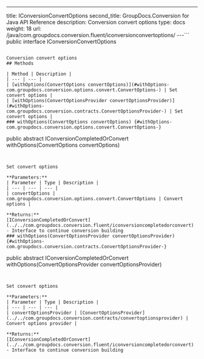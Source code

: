 ---
title: IConversionConvertOptions
second_title: GroupDocs.Conversion for Java API Reference
description: Conversion convert options
type: docs
weight: 18
url: /java/com.groupdocs.conversion.fluent/iconversionconvertoptions/
---```
public interface IConversionConvertOptions
```

Conversion convert options
## Methods

| Method | Description |
| --- | --- |
| [withOptions(ConvertOptions convertOptions)](#withOptions-com.groupdocs.conversion.options.convert.ConvertOptions-) | Set convert options |
| [withOptions(ConvertOptionsProvider convertOptionsProvider)](#withOptions-com.groupdocs.conversion.contracts.ConvertOptionsProvider-) | Set convert options |
### withOptions(ConvertOptions convertOptions) {#withOptions-com.groupdocs.conversion.options.convert.ConvertOptions-}
```
public abstract IConversionCompletedOrConvert withOptions(ConvertOptions convertOptions)
```


Set convert options

**Parameters:**
| Parameter | Type | Description |
| --- | --- | --- |
| convertOptions | com.groupdocs.conversion.options.convert.ConvertOptions | Convert options |

**Returns:**
[IConversionCompletedOrConvert](../../com.groupdocs.conversion.fluent/iconversioncompletedorconvert) - Interface to continue conversion building
### withOptions(ConvertOptionsProvider convertOptionsProvider) {#withOptions-com.groupdocs.conversion.contracts.ConvertOptionsProvider-}
```
public abstract IConversionCompletedOrConvert withOptions(ConvertOptionsProvider convertOptionsProvider)
```


Set convert options

**Parameters:**
| Parameter | Type | Description |
| --- | --- | --- |
| convertOptionsProvider | [ConvertOptionsProvider](../../com.groupdocs.conversion.contracts/convertoptionsprovider) | Convert options provider |

**Returns:**
[IConversionCompletedOrConvert](../../com.groupdocs.conversion.fluent/iconversioncompletedorconvert) - Interface to continue conversion building
